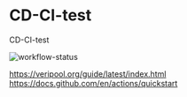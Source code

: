 # CD-CI-test
CD-CI-test

![workflow-status](https://github.com/onsimini/CD-CI-test/workflows/build/badge.svg?branch=fpga)

https://veripool.org/guide/latest/index.html
https://docs.github.com/en/actions/quickstart

